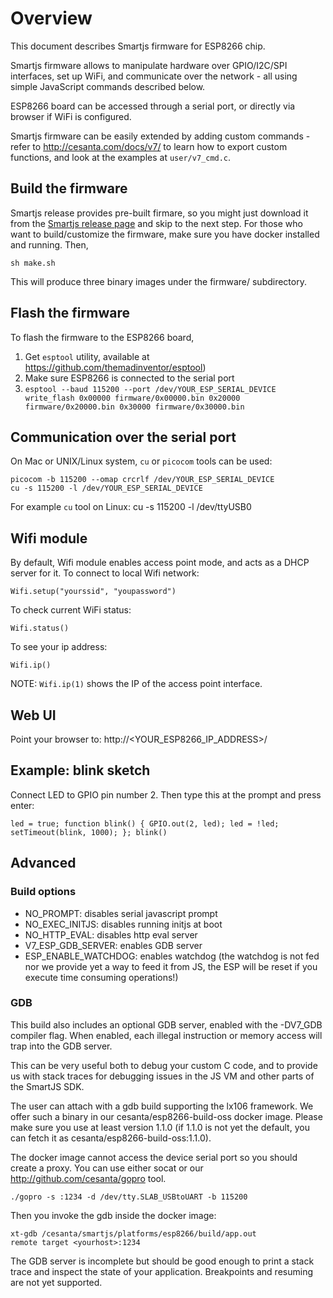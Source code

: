 Overview
========

This document describes Smartjs firmware for ESP8266 chip.

Smartjs firmware allows to manipulate hardware over GPIO/I2C/SPI interfaces,
set up WiFi, and communicate over the network - all using simple JavaScript
commands described below.

ESP8266 board can be accessed through a serial port, or directly via browser if WiFi is configured.

Smartjs firmware can be easily extended by adding custom commands - refer to
http://cesanta.com/docs/v7/ to learn how to export custom functions, and look
at the examples at `user/v7_cmd.c`.

## Build the firmware

Smartjs release provides pre-built firmare, so you might just download
it from the
[Smartjs release page](https://github.com/cesanta/smart.js/releases) and
skip to the next step. For those who want to build/customize the firmware,
make sure you have docker installed and running. Then,

    sh make.sh

This will produce three binary images under the firmware/ subdirectory.

## Flash the firmware
To flash the firmware to the ESP8266 board,

1. Get `esptool` utility, available at https://github.com/themadinventor/esptool)
2.  Make sure ESP8266 is connected to the serial port
3. `esptool --baud 115200 --port /dev/YOUR_ESP_SERIAL_DEVICE write_flash 0x00000 firmware/0x00000.bin 0x20000 firmware/0x20000.bin 0x30000 firmware/0x30000.bin`


## Communication over the serial port

On Mac or UNIX/Linux system, `cu` or `picocom` tools can be used:

    picocom -b 115200 --omap crcrlf /dev/YOUR_ESP_SERIAL_DEVICE
    cu -s 115200 -l /dev/YOUR_ESP_SERIAL_DEVICE

For example `cu` tool on Linux:
    cu -s 115200 -l /dev/ttyUSB0

## Wifi module

By default, Wifi module enables access point mode, and acts as a
DHCP server for it. To connect to local Wifi network:

    Wifi.setup("yourssid", "youpassword")

To check current WiFi status:

    Wifi.status()

To see your ip address:

    Wifi.ip()

NOTE: `Wifi.ip(1)` shows the IP of the access point interface.

## Web UI

Point your browser to: http://<YOUR_ESP8266_IP_ADDRESS>/

## Example: blink sketch

Connect LED to GPIO pin number 2. Then type this at the prompt and press enter:

    led = true; function blink() { GPIO.out(2, led); led = !led; setTimeout(blink, 1000); }; blink()


## Advanced

### Build options

- NO_PROMPT: disables serial javascript prompt
- NO_EXEC_INITJS: disables running initjs at boot
- NO_HTTP_EVAL: disables http eval server
- V7_ESP_GDB_SERVER: enables GDB server
- ESP_ENABLE_WATCHDOG: enables watchdog (the watchdog is not fed nor we provide yet a way to feed it from JS, the ESP will be reset if you execute time consuming operations!)

### GDB

This build also includes an optional GDB server, enabled with the -DV7_GDB compiler flag.
When enabled, each illegal instruction or memory access will trap into the GDB server.

This can be very useful both to debug your custom C code, and to provide us with stack traces
for debugging issues in the JS VM and other parts of the SmartJS SDK.

The user can attach with a gdb build supporting the lx106 framework. We offer such a binary
in our cesanta/esp8266-build-oss docker image. Please make sure you use at least version 1.1.0
(if 1.1.0 is not yet the default, you can fetch it as cesanta/esp8266-build-oss:1.1.0).

The docker image cannot access the device serial port so you should create a proxy. You can use
either socat or our http://github.com/cesanta/gopro tool.

    ./gopro -s :1234 -d /dev/tty.SLAB_USBtoUART -b 115200

Then you invoke the gdb inside the docker image:

    xt-gdb /cesanta/smartjs/platforms/esp8266/build/app.out
    remote target <yourhost>:1234

The GDB server is incomplete but should be good enough to print a stack trace
and inspect the state of your application. Breakpoints and resuming are not yet supported.

